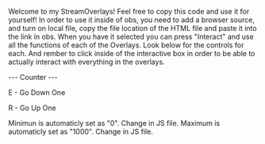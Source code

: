  Welcome to my StreamOverlays! Feel free to copy this code and use it for yourself! In order to use it inside of obs, you need to add a browser source, and turn on local file, copy the file location of the HTML file and paste it into the link in obs.
When you have it selected you can press "Interact" and use all the functions of each of the Overlays. Look below for the controls for each. And rember to click inside of the interactive box in order to be able to actually interact with everything in the overlays.


--- Counter ---


E - Go Down One


R - Go Up One

Minimun is automaticly set as "0". Change in JS file.
Maximum is automaticly set as "1000". Change in JS file.
